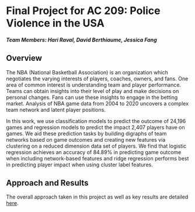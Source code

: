 # Final Project for AC 209: Police Violence in the USA

##### Team Members: Hari Raval, David Berthiaume, Jessica Fang

## Overview 

The NBA (National Basketball Association) is an organization which negotiates the varying interests of players, coaches, owners, and fans. One area of common interest is understanding team and player performance. Teams can obtain insights into their level of play and make decisions on personal changes. Fans can use these insights to engage in the betting market. Analysis of NBA game data from 2004 to 2020 uncovers a complex team network and latent player positions. 

In this work, we use classification models to predict the outcome of 24,196 games and regression models to predict the impact 2,407 players have on games. We aid these prediction tasks by building digraphs of team networks based on game outcomes and creating new features via clustering on a reduced dimension data set of players. We find that logistic regression achieves an accuracy of 84.89\% in predicting game outcome when including network-based features and ridge regression performs best in predicting player impact when using cluster label features. 

## Approach and Results

The overall approach taken in this project as well as key results are detailed [here](https://github.com/Hari-Raval/police-violence/blob/main/report_results.pdf).

